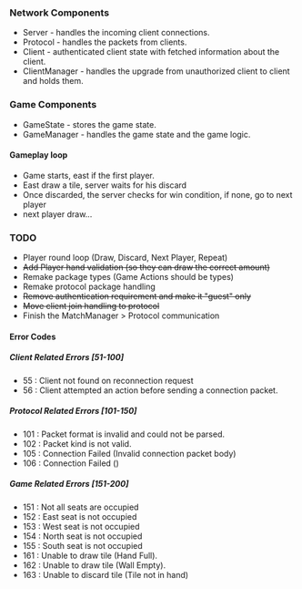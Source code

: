 ### Network Components
- Server - handles the incoming client connections.
- Protocol - handles the packets from clients.
- Client - authenticated client state with fetched information about the client.
- ClientManager - handles the upgrade from unauthorized client to client and holds them.

### Game Components
- GameState - stores the game state.
- GameManager - handles the game state and the game logic.

#### Gameplay loop
- Game starts, east if the first player.
- East draw a tile, server waits for his discard
- Once discarded, the server checks for win condition, if none, go to next player
- next player draw...

### TODO
- Player round loop (Draw, Discard, Next Player, Repeat)
- ~~Add Player hand validation (so they can draw the correct amount)~~ 
- Remake package types (Game Actions should be types)
- Remake protocol package handling
- ~~Remove authentication requirement and make it "guest" only~~
- ~~Move client join handling to protocol~~
- Finish the MatchManager > Protocol communication

#### Error Codes

##### Client Related Errors [51-100]
- 55 : Client not found on reconnection request
- 56 : Client attempted an action before sending a connection packet.

##### Protocol Related Errors [101-150]
- 101 : Packet format is invalid and could not be parsed.
- 102 : Packet kind is not valid.
- 105 : Connection Failed (Invalid connection packet body)
- 106 : Connection Failed ()

##### Game Related Errors [151-200]
- 151 : Not all seats are occupied
- 152 : East seat is not occupied
- 153 : West seat is not occupied
- 154 : North seat is not occupied
- 155 : South seat is not occupied
- 161 : Unable to draw tile (Hand Full).
- 162 : Unable to draw tile (Wall Empty).
- 163 : Unable to discard tile (Tile not in hand)

